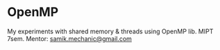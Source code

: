 # OpenMP
My experiments with shared memory &amp; threads using OpenMP lib. MIPT 7sem. Mentor: samik.mechanic@gmail.com 
